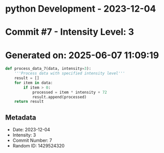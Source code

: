 ﻿# python Development - 2023-12-04
# Commit #7 - Intensity Level: 3
# Generated on: 2025-06-07 11:09:19
```python
def process_data_7(data, intensity=3):
    '''Process data with specified intensity level'''
    result = []
    for item in data:
        if item > 0:
            processed = item * intensity + 72
            result.append(processed)
    return result
```
## Metadata
- Date: 2023-12-04
- Intensity: 3
- Commit Number: 7
- Random ID: 1429524320
